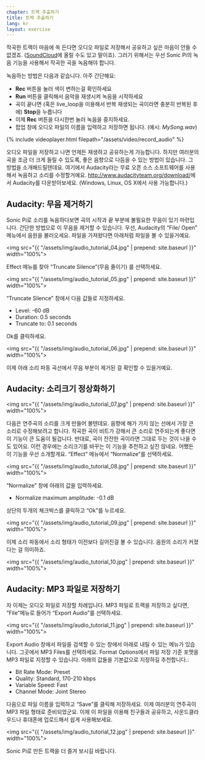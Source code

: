 ```yaml
---
chapter: 트랙 추출하기
title: 트랙 추출하기
lang: kr
layout: exercise
---
```


작곡한 트랙이 마음에 쏙 든다면 오디오 파일로 저장해서 공유하고 싶은 마음이 안들 수 없겠죠. (<a href="http://www.soundcloud.com/mehackit">SoundCloud</a>에 올릴 수도 있고 말이죠). 그러기 위해서는 우선 Sonic Pi의 녹음 기능을 사용해서 작곡한 곡을 녹음해야 합니다.

녹음하는 방법은 다음과 같습니다. 아주 간단해요:

* **Rec** 버튼을 눌러 색이 변하는걸 확인하세요
* **Run** 버튼을 클릭해서 음악을 재생시켜 녹음을 시작하세요
* 곡이 끝나면 (혹은 live_loop을 이용해서 반복 재생되는 곡이라면 충분히 반복된 후에) **Stop**을 누릅니다
* 이제 **Rec** 버튼을 다시한번 눌러 녹음을 중지하세요.
* 팝업 창에 오디오 파일의 이름을 입력하고 저장하면 됩니다. (예시: *MySong.wav*)

{% include videoplayer.html filepath="/assets/video/record_audio" %}

오디오 파일을 저장하고 나면 언제든 재생하고 공유하는게 가능합니다. 하지만 여러분의 곡을 조금 더 크게 들릴 수 있도록, 좋은 음향으로 다듬을 수 있는 방법이 있습니다. 그 방법을 소개해드릴텐데요. 여기에서 Audacity라는 무료 오픈 소스 소프트웨어를 사용해서 녹음하고 소리를 수정할거예요.  <a href="http://www.audacityteam.org/download/">http://www.audacityteam.org/download/</a>에서 Audacity를 다운받아보세요. (Windows, Linux, OS X에서 사용 가능합니다.)

## Audacity: 무음 제거하기

Sonic Pi로 소리를 녹음하다보면 곡의 시작과 끝 부분에 불필요한 무음이 있기 마련입니다. 간단한 방법으로 이 무음을 제거할 수 있습니다. 우선, Audacity의 “File/ Open” 메뉴에서 음원을 불러오세요. 파일을 가져왔다면 아래처럼 파일을 볼 수 있을거예요.

<img src="{{ "/assets/img/audio_tutorial_04.jpg" | prepend: site.baseurl }}" width="100%">

Effect 메뉴를 찾아 “Truncate Silence”(무음 줄이기) 를 선택하세요.

<img src="{{ "/assets/img/audio_tutorial_05.jpg" | prepend: site.baseurl }}" width="100%">

“Truncate Silence” 창에서 다음 값들로 지정하세요.

* Level: -60 dB
* Duration: 0.5 seconds 
* Truncate to: 0.1 seconds

Ok를 클릭하세요.

<img src="{{ "/assets/img/audio_tutorial_06.jpg" | prepend: site.baseurl }}" width="100%">

이제 아래 소리 파동 곡선에서 무음 부분이 제거된 걸 확인할 수 있을거예요.

## Audacity: 소리크기 정상화하기

<img src="{{ "/assets/img/audio_tutorial_07.jpg" | prepend: site.baseurl }}" width="100%">

다음은 연주곡의 소리를 크게 만들어 볼텐데요. 음향에 해가 가지 않는 선에서 가장 큰 소리로 수정해보려고 합니다. 작곡한 곡이 비트가 강해서 큰 소리로 연주되는게 좋다면 이 기능이 큰 도움이 될겁니다. 반대로, 곡이 잔잔한 곡이라면 그대로 두는 것이 나을 수도 있어요. 이런 경우에는 소리크기를 바꾸는 이 기능을 추천하고 싶진 않네요. 어쨌든 이 기능을 우선 소개할게요. “Effect” 메뉴에서 “Normalize”를 선택하세요.

<img src="{{ "/assets/img/audio_tutorial_08.jpg" | prepend: site.baseurl }}" width="100%">

“Normalize” 창에 아래의 값을 입력하세요.  

* Normalize maximum amplitude: -0.1 dB

상단의 두개의 체크박스를 클릭하고 “Ok”를 누르세요.

<img src="{{ "/assets/img/audio_tutorial_09.jpg" | prepend: site.baseurl }}" width="100%">

이제 소리 파동에서 소리 형태가 이전보다 길어진걸 볼 수 있습니다. 음원의 소리가 커졌다는 걸 의미하죠.

<img src="{{ "/assets/img/audio_tutorial_10.jpg" | prepend: site.baseurl }}" width="100%">

## Audacity: MP3 파일로 저장하기

자 이제는 오디오 파일로 저장할 차례입니다. MP3 파일로 트랙을 저장하고 싶다면, “File”메뉴로 들어가 “Export Audio”를 선택하세요.

<img src="{{ "/assets/img/audio_tutorial_11.jpg" | prepend: site.baseurl }}" width="100%">

Export Audio 창에서 파일을 검색할 수 있는 창에서 아래로 내릴 수 있는 메뉴가 있습니다. 그곳에서 MP3 Files를 선택하세요. Format Options에서 파일 저장 기준 포맷을 MP3 파일로 지정할 수 있습니다. 아래의 값들을 기본값으로 지정하길 추천합니다.:

* Bit Rate Mode: Preset 
* Quality: Standard, 170-210 kbps 
* Variable Speed: Fast 
* Channel Mode: Joint Stereo 

다음으로 파일 이름을 입력하고 “Save”를 클릭해 저장하세요. 이제 여러분의 연주곡이 MP3 파일 형태로 준비되었군요. 이제 이 파일을 이용해 친구들과 공유하고, 사운드클라우드나 휴대폰에 업로드해서 쉽게 사용해보세요.

<img src="{{ "/assets/img/audio_tutorial_12.jpg" | prepend: site.baseurl }}" width="100%">

Sonic Pi로 만든 트랙을 더 즐겨 보시길 바랍니다.

